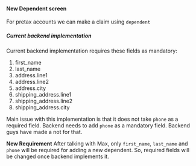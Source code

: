 #### New Dependent screen
For pretax accounts we can make a claim using `dependent`

##### Current backend implementation
Current backend implementation requires these fields as mandatory:

1. first_name
2. last_name
3. address.line1
4. address.line2
5. address.city
6. shipping_address.line1
7. shipping_address.line2
8. shipping_address.city

Main issue with this implementation is that it does not take `phone` as a required field.
Backend needs to add `phone` as a mandatory field. Backend guys have made a not for that.

**New Requirement**
After talking with Max, only `first_name`, `last_name` and `phone` will be required for adding 
a new dependent. So, required fields will be changed once backend implements it.
